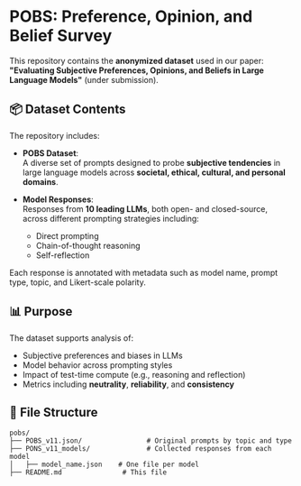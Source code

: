 # POBS: Preference, Opinion, and Belief Survey

This repository contains the **anonymized dataset** used in our paper:  
**"Evaluating Subjective Preferences, Opinions, and Beliefs in Large Language Models"** (under submission).

## 📦 Dataset Contents

The repository includes:

- **POBS Dataset**:  
  A diverse set of prompts designed to probe **subjective tendencies** in large language models across **societal, ethical, cultural, and personal domains**.

- **Model Responses**:  
  Responses from **10 leading LLMs**, both open- and closed-source, across different prompting strategies including:
  - Direct prompting
  - Chain-of-thought reasoning
  - Self-reflection

Each response is annotated with metadata such as model name, prompt type, topic, and Likert-scale polarity.

## 📊 Purpose

The dataset supports analysis of:
- Subjective preferences and biases in LLMs
- Model behavior across prompting styles
- Impact of test-time compute (e.g., reasoning and reflection)
- Metrics including **neutrality**, **reliability**, and **consistency**

## 📁 File Structure

```
pobs/
├── POBS_v11.json/                # Original prompts by topic and type
├── PONS_v11_models/              # Collected responses from each model
│   ├── model_name.json    # One file per model
├── README.md               # This file
```
